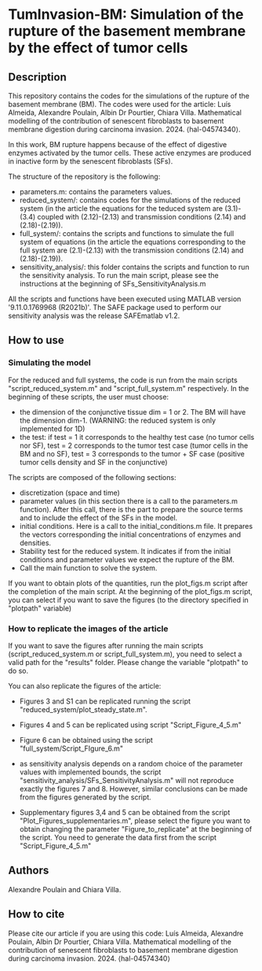 # TumInvasion-BM: Simulation of the rupture of the basement membrane by the effect of tumor cells


## Description
This repository contains the codes for the simulations of the rupture of the basement membrane (BM).
The codes were used for the article: Luís Almeida, Alexandre Poulain, Albin Dr Pourtier, Chiara Villa. Mathematical modelling of the contribution of senescent fibroblasts to basement membrane digestion during carcinoma invasion. 2024. ⟨hal-04574340⟩.

In this work, BM rupture happens because of the effect of digestive enzymes activated by the tumor cells.
These active enzymes are produced in inactive form by the senescent fibroblasts (SFs).

The structure of the repository is the following:
- parameters.m: contains the parameters values.
- reduced_system/: contains codes for the simulations of the reduced system (in the article the equations for the teduced system are (3.1)-(3.4) coupled with (2.12)-(2.13) and transmission conditions (2.14) and (2.18)-(2.19)).
- full_system/: contains the scripts and functions to simulate the full system of equations (in the article the equations corresponding to the full system are (2.1)-(2.13) with the transmission conditions (2.14) and (2.18)-(2.19)).
- sensitivity_analysis/: this folder contains the scripts and function to run the sensitivity analysis. To run the main script, please see the instructions at the beginning of SFs_SensitivityAnalysis.m

All the scripts and functions have been executed using MATLAB version '9.11.0.1769968 (R2021b)'. 
The SAFE package used to perform our sensitivity analysis was the release SAFEmatlab v1.2. 

## How to use
### Simulating the model
For the reduced and full systems, the code is run from the main scripts "script_reduced_system.m" and "script_full_system.m" respectively.
In the beginning of these scripts, the user must choose:
- the dimension of the conjunctive tissue dim = 1 or 2. The BM will have the dimension dim-1. (WARNING: the reduced system is only implemented for 1D)
- the test: if test = 1 it corresponds to the healthy test case (no tumor cells nor SF), 
test = 2 corresponds to the tumor test case (tumor cells in the BM and no SF), 
test = 3 corresponds to the tumor + SF case (positive tumor cells density and SF in the conjunctive)

The scripts are composed of the following sections: 
- discretization (space and time)
- parameter values (in this section there is a call to the parameters.m function). 
After this call, there is the part to prepare the source terms and to include the effect of the SFs in the model. 
- initial conditions. Here is a call to the initial_conditions.m file. It prepares the vectors corresponding the initial concentrations of enzymes and densities.
- Stability test for the reduced system. It indicates if from the initial conditions and parameter values we expect the rupture of the BM.  
- Call the main function to solve the system. 

If you want to obtain plots of the quantities, run the plot_figs.m script after the completion of the main script. 
At the beginning of the plot_figs.m script, you can select if you want to save the figures (to the directory specified in "plotpath" variable)


### How to replicate the images of the article

If you want to save the figures after running the main scripts (script_reduced_system.m or script_full_system.m), you need to select a valid path for the "results" folder.
Please change the variable "plotpath" to do so. 
 
You can also replicate the figures of the article: 

- Figures 3 and S1 can be replicated running the script "reduced_system/plot_steady_state.m".
- Figures 4 and 5 can be replicated using script "Script_Figure_4_5.m"
- Figure 6 can be obtained using the script "full_system/Script_FIgure_6.m"

- as sensitivity analysis depends on a random choice of the parameter values with implemented bounds, the script "sensitivity_analysis/SFs_SensitivityAnalysis.m" will not reproduce exactly the figures 7 and 8. However, similar conclusions can be made from the figures generated by the script. 

- Supplementary figures 3,4 and 5 can be obtained from the script "Plot_Figures_supplementaries.m", please select the figure you want to obtain changing the parameter "Figure_to_replicate" at the beginning of the script. You need to generate the data first from the script "Script_Figure_4_5.m"



## Authors
Alexandre Poulain and Chiara Villa. 

## How to cite
Please cite our article if you are using this code: Luís Almeida, Alexandre Poulain, Albin Dr Pourtier, Chiara Villa. Mathematical modelling of the contribution of senescent fibroblasts to basement membrane digestion during carcinoma invasion. 2024. ⟨hal-04574340⟩

